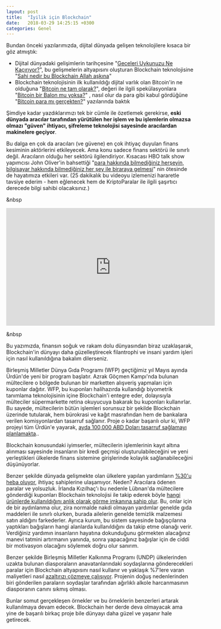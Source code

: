```yaml
---
layout: post
title:  "İyilik için Blockchain"
date:   2018-03-29 14:25:15 +0300
categories: Genel
---
```


Bundan önceki yazılarımızda, dijital dünyada gelişen teknolojilere kısaca bir göz atmıştık: 

- Dijital dünyadaki gelişimlerin tarihçesine "[Geceleri Uykunuzu Ne Kaçırıyor?](http://ademimerkezi.com/genel/2018/03/01/Geceleri-uykunuzu-ne-kaciriyor.html)", bu gelişmelerin altyapısını oluşturan Blockchain teknolojisine "[Sahi nedir bu Blockchain Allah aşkına](http://ademimerkezi.com/genel/2018/03/02/Sahi-nedir-bu-blockchain-allah-askina.html)" 
- Blockchain teknolojisinin ilk kullanıldığı dijital varlık olan Bitcoin'in ne olduğuna "[Bitcoin ne tam olarak?](http://ademimerkezi.com/genel/2018/03/13/Bitcoin-ne-tam-olarak.html)", değeri ile ilgili spekülasyonlara "[Bitcoin bir Balon mu yoksa?](http://ademimerkezi.com/genel/2018/03/05/Butun-bunlar-bir-balon-mu.html)" , nasıl olur da para gibi kabul gördüğüne "[Bitcoin para mı gerçekten?](http://ademimerkezi.com/genel/2018/03/22/Bitcoin-para-mi-gercekten.html)" yazılarında baktık

Şimdiye kadar yazdıklarımızı tek bir cümle ile özetlemek gerekirse, **eski dünyada aracılar tarafından yürütülen her işlem ve bu işlemlerin olmazsa olmazı "güven" ihtiyacı, şifreleme teknolojisi sayesinde aracılardan makinelere geçiyor**. 

Bu dalga en çok da aracıları (ve güvene) en çok ihtiyaç duyulan finans kesiminin aktörlerini etkileyecek. Ama konu sadece finans sektörü ile sınırlı değil. Aracıların olduğu her sektörü ilgilendiriyor. Kısacası HBO talk show yapımcısı John Oliver'in bahsettiği "[para hakkında bilmediğiniz herşeyin, bilgisayar hakkında bilmediğiniz her şey ile biraraya gelmesi](https://youtu.be/g6iDZspbRMg)" nin ötesinde de hayatımıza etkileri var. (25 dakikalık bu videoyu izlemenizi hararetle tavsiye ederim - hem eğlenecek hem de KriptoParalar ile ilgili şaşırtıcı derecede bilgi sahibi olacaksınız.) 

&nbsp

<iframe width="560" height="315" src="https://www.youtube.com/embed/g6iDZspbRMg" frameborder="0" allow="autoplay; encrypted-media" allowfullscreen></iframe>

&nbsp

Bu yazımızda, finansın soğuk ve rakam dolu dünyasından biraz uzaklaşarak, Blockchain'in dünyayı daha güzelleştirecek filantrophi ve insani yardım işleri için nasıl kullanıldığına bakalım dilerseniz. 

Birleşmiş Milletler Dünya Gıda Programı (WFP) geçtiğimiz yıl Mayıs ayında Ürdün'de yeni bir program başlatır. Azrak Göçmen Kampı'nda bulunan mültecilere o bölgede bulunan bir marketten alışveriş yapmaları için kuponlar dağıtır. WFP, bu kuponları halihazırda kullandığı biyometrik tanımlama teknolojisinin içine Blockchain'i entegre eder, dolayısıyla mülteciler süpermarkette retina okuyucuya bakarak bu kuponları kullanırlar. Bu sayede, mültecilerin bütün işlemleri sorunsuz bir şekilde Blockchain üzerinde tutularak, hem bürokrasi ve kağıt masrafından hem de bankalara verilen komisyonlardan tasarruf sağlanır. Proje o kadar başarılı olur ki, WFP projeyi tüm Ürdün'e yayarak, [ayda 100,000 ABD Doları tasarruf sağlamayı planlamakta](https://www.wired.com/story/refugees-but-on-the-blockchain/).. 

Blockchain konusundaki iyimserler, mültecilerin işlemlerinin kayıt altına alınması sayesinde insanların bir kredi geçmişi oluşturulabileceğini ve yeni yerleştikleri ülkelerde finans sistemine girişlerinde kolaylık sağlanabileceğini düşünüyorlar. 

Benzer şekilde dünyada gelişmekte olan ülkelere yapılan yardımların [%30'u heba oluyor](https://www.cgdev.org/blog/how-much-aid-really-lost-corruption), ihtiyaç sahiplerine ulaşamıyor. Neden? Aracılara ödenen paralar ve yolsuzluk. İrlanda Kızılhaç'ı bu nedenle Lübnan'da mültecilere gönderdiği kuponları Blockchain teknolojisi ile takip ederek böyle [hangi ürünlerde kullanıldığını anlık olarak görme imkanına sahip olur](https://medium.com/@DemandASME/as-they-say-follow-the-money-462f00ac16bd). Bu, onlar için de bir aydınlanma olur, zira normalde nakdi olmayan yardımlar genelde gıda maddeleri ile sınırlı olurken, burada ailelerin genelde temizlik malzemesi satın aldığını farkederler. Ayrıca kurum, bu sistem sayesinde bağışçılarına yaptıkları bağışların hangi alanlarda kullanıldığını da takip etme olanağı verir. Verdiğiniz yardımın insanların hayatına dokunduğunu görmekten alacağınız manevi tatmini artırmanın yanında, sonra yapacağınız bağışlar için de ciddi bir motivasyon olacağını söylemek doğru olur sanırım.

Benzer şekilde Birleşmiş Milletler Kalkınma Programı (UNDP) ülkelerinden uzakta bulunan diasporaların anavatanlarındaki soydaşlarına gönderecekleri paralar için Blockchain altyapısını nasıl kullanır ve yaklaşık %7'lere varan maliyetleri nasıl [azaltırızı çözmeye çalışıyor](http://altfinlab.org/blog/serbia-sending-remittances-from-serbian-diaspora-to-the-city-of-nis-beneficiaries). Projenin doğuş nedenlerinden biri gönderilen paraların soydaşlar tarafından ağırlıklı alkole harcanmasının diasporanın canını sıkmış olması. 

Bunlar somut gerçekleşen örnekler ve bu örneklerin benzerleri artarak kullanılmaya devam edecek. Blockchain her derde deva olmayacak ama yine de başarılı birkaç proje bile dünyayı daha güzel ve yaşanır hale getirecek. 







